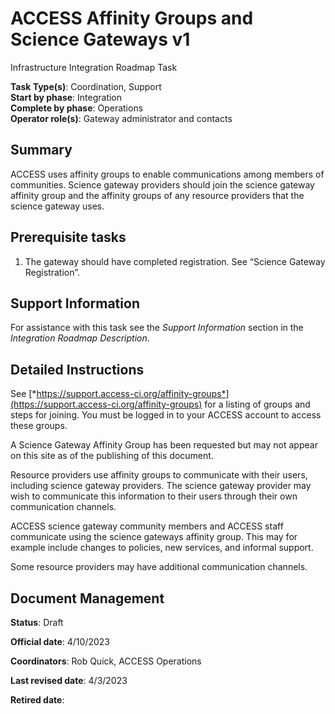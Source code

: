 # ACCESS Affinity Groups and Science Gateways v1

Infrastructure Integration Roadmap Task

**Task Type(s)**: Coordination, Support  
**Start by phase**: Integration  
**Complete by phase**: Operations  
**Operator role(s)**: Gateway administrator and contacts

## Summary

ACCESS uses affinity groups to enable communications among members of communities. Science gateway providers should join the science gateway affinity group and the affinity groups of any resource providers that the science gateway uses.

## Prerequisite tasks

1.  The gateway should have completed registration. See “Science Gateway Registration”.

## Support Information

For assistance with this task see the *Support Information* section in the *Integration Roadmap Description*.

## Detailed Instructions

See [*https://support.access-ci.org/affinity-groups*](https://support.access-ci.org/affinity-groups) for a listing of groups and steps for joining. You must be logged in to your ACCESS account to access these groups.

A Science Gateway Affinity Group has been requested but may not appear on this site as of the publishing of this document.

Resource providers use affinity groups to communicate with their users, including science gateway providers. The science gateway provider may wish to communicate this information to their users through their own communication channels.

ACCESS science gateway community members and ACCESS staff communicate using the science gateways affinity group. This may for example include changes to policies, new services, and informal support.

Some resource providers may have additional communication channels.

## Document Management

**Status**: Draft

**Official date**: 4/10/2023

**Coordinators**: Rob Quick, ACCESS Operations

**Last revised date**: 4/3/2023

**Retired date**:
